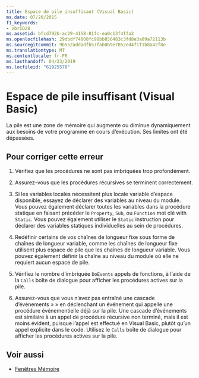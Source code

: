 ```yaml
---
title: Espace de pile insuffisant (Visual Basic)
ms.date: 07/20/2015
f1_keywords:
- vbrID28
ms.assetid: bfcd792b-ac29-4158-81fc-ea0c13f4ffa2
ms.openlocfilehash: 29dbdf74808fc98bb856483c3fd8e3a09a72113b
ms.sourcegitcommit: 9b552addadfb57fab0b9e7852ed4f1f1b8a42f8e
ms.translationtype: MT
ms.contentlocale: fr-FR
ms.lasthandoff: 04/23/2019
ms.locfileid: "61925578"
---
```

# <a name="out-of-stack-space-visual-basic"></a>Espace de pile insuffisant (Visual Basic)
La pile est une zone de mémoire qui augmente ou diminue dynamiquement aux besoins de votre programme en cours d’exécution. Ses limites ont été dépassées.  
  
## <a name="to-correct-this-error"></a>Pour corriger cette erreur  
  
1. Vérifiez que les procédures ne sont pas imbriquées trop profondément.  
  
2. Assurez-vous que les procédures récursives se terminent correctement.  
  
3. Si les variables locales nécessitent plus locale variable d’espace disponible, essayez de déclarer des variables au niveau du module. Vous pouvez également déclarer toutes les variables dans la procédure statique en faisant précéder le `Property`, `Sub`, ou `Function` mot clé with `Static`. Vous pouvez également utiliser le `Static` instruction pour déclarer des variables statiques individuelles au sein de procédures.  
  
4. Redéfinir certains de vos chaînes de longueur fixe sous forme de chaînes de longueur variable, comme les chaînes de longueur fixe utilisent plus espace de pile que les chaînes de longueur variable. Vous pouvez également définir la chaîne au niveau du module où elle ne requiert aucun espace de pile.  
  
5. Vérifiez le nombre d’imbriquée `DoEvents` appels de fonctions, à l’aide de la `Calls` boîte de dialogue pour afficher les procédures actives sur la pile.  
  
6. Assurez-vous que vous n’avez pas entraîné une cascade d’événements » » en déclenchant un événement qui appelle une procédure événementielle déjà sur la pile. Une cascade d’événements est similaire à un appel de procédure récursive non terminé, mais il est moins évident, puisque l’appel est effectué en Visual Basic, plutôt qu’un appel explicite dans le code. Utilisez le `Calls` boîte de dialogue pour afficher les procédures actives sur la pile.  
  
## <a name="see-also"></a>Voir aussi

- [Fenêtres Mémoire](/visualstudio/debugger/memory-windows)
